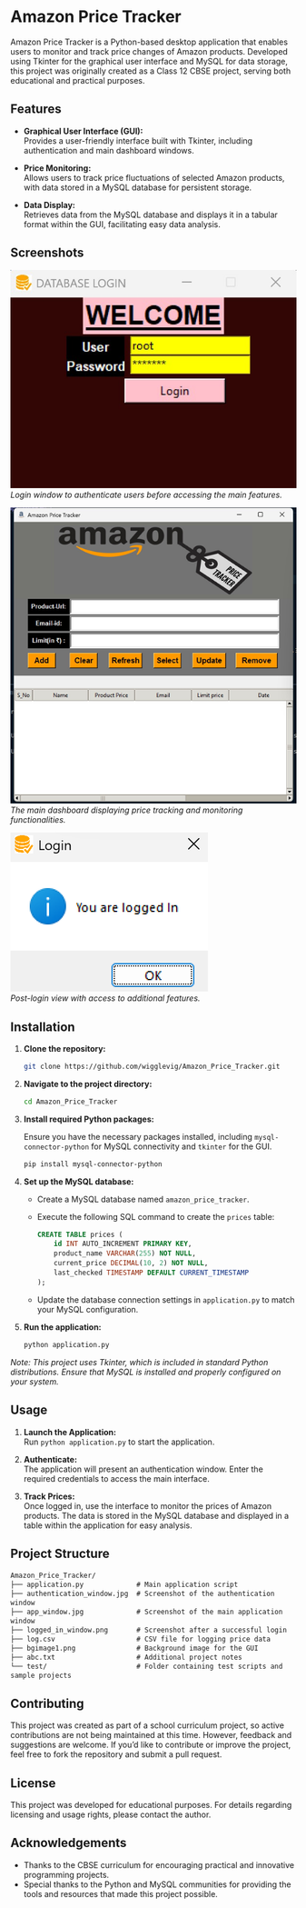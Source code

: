# Amazon Price Tracker

Amazon Price Tracker is a Python-based desktop application that enables users to monitor and track price changes of Amazon products. Developed using Tkinter for the graphical user interface and MySQL for data storage, this project was originally created as a Class 12 CBSE project, serving both educational and practical purposes.

## Features

- **Graphical User Interface (GUI):**  
  Provides a user-friendly interface built with Tkinter, including authentication and main dashboard windows.

- **Price Monitoring:**  
  Allows users to track price fluctuations of selected Amazon products, with data stored in a MySQL database for persistent storage.

- **Data Display:**  
  Retrieves data from the MySQL database and displays it in a tabular format within the GUI, facilitating easy data analysis.

## Screenshots

![Authentication Window](authentication_window.jpg)  
*Login window to authenticate users before accessing the main features.*

![Main Application Window](app_window.jpg)  
*The main dashboard displaying price tracking and monitoring functionalities.*

![Logged-in Window](logged_in_window.png)  
*Post-login view with access to additional features.*

## Installation

1. **Clone the repository:**

   ```bash
   git clone https://github.com/wigglevig/Amazon_Price_Tracker.git
   ```

2. **Navigate to the project directory:**

   ```bash
   cd Amazon_Price_Tracker
   ```

3. **Install required Python packages:**

   Ensure you have the necessary packages installed, including `mysql-connector-python` for MySQL connectivity and `tkinter` for the GUI.

   ```bash
   pip install mysql-connector-python
   ```

4. **Set up the MySQL database:**

   - Create a MySQL database named `amazon_price_tracker`.
   - Execute the following SQL command to create the `prices` table:

     ```sql
     CREATE TABLE prices (
         id INT AUTO_INCREMENT PRIMARY KEY,
         product_name VARCHAR(255) NOT NULL,
         current_price DECIMAL(10, 2) NOT NULL,
         last_checked TIMESTAMP DEFAULT CURRENT_TIMESTAMP
     );
     ```

   - Update the database connection settings in `application.py` to match your MySQL configuration.

5. **Run the application:**

   ```bash
   python application.py
   ```

*Note: This project uses Tkinter, which is included in standard Python distributions. Ensure that MySQL is installed and properly configured on your system.*

## Usage

1. **Launch the Application:**  
   Run `python application.py` to start the application.

2. **Authenticate:**  
   The application will present an authentication window. Enter the required credentials to access the main interface.

3. **Track Prices:**  
   Once logged in, use the interface to monitor the prices of Amazon products. The data is stored in the MySQL database and displayed in a table within the application for easy analysis.

## Project Structure

```
Amazon_Price_Tracker/
├── application.py             # Main application script
├── authentication_window.jpg  # Screenshot of the authentication window
├── app_window.jpg             # Screenshot of the main application window
├── logged_in_window.png       # Screenshot after a successful login
├── log.csv                    # CSV file for logging price data
├── bgimage1.png               # Background image for the GUI
├── abc.txt                    # Additional project notes
└── test/                      # Folder containing test scripts and sample projects
```

## Contributing

This project was created as part of a school curriculum project, so active contributions are not being maintained at this time. However, feedback and suggestions are welcome. If you’d like to contribute or improve the project, feel free to fork the repository and submit a pull request.

## License

This project was developed for educational purposes. For details regarding licensing and usage rights, please contact the author.

## Acknowledgements

- Thanks to the CBSE curriculum for encouraging practical and innovative programming projects.
- Special thanks to the Python and MySQL communities for providing the tools and resources that made this project possible.
